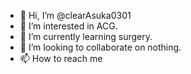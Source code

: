 - 👋 Hi, I’m @clearAsuka0301
- 👀 I’m interested in ACG.
- 🌱 I’m currently learning surgery.
- 💞️ I’m looking to collaborate on nothing.
- 📫 How to reach me

<!---
clearAsuka0301/clearAsuka0301 is a ✨ special ✨ repository because its `README.md` (this file) appears on your GitHub profile.
You can click the Preview link to take a look at your changes.
--->
